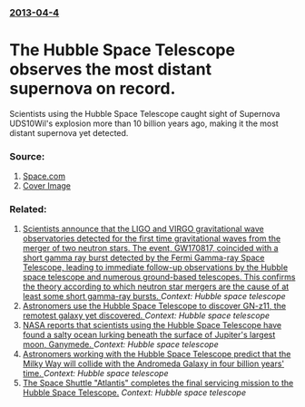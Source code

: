 ### [2013-04-4](/news/2013/04/4/index.md)

# The Hubble Space Telescope observes the most distant supernova on record. 

Scientists using the Hubble Space Telescope caught sight of Supernova UDS10Wil&#039;s explosion more than 10 billion years ago, making it the most distant supernova yet detected.


### Source:

1. [Space.com](http://www.space.com/20509-most-distant-supernova-found.html)
1. [Cover Image](https://img.purch.com/h/1000/aHR0cDovL3d3dy5zcGFjZS5jb20vaW1hZ2VzL2kvMDAwLzAyNy83MzQvb3JpZ2luYWwvaHViYmxlLXdpbHNvbi1zbi1kaXN0YW50LmpwZw==)

### Related:

1. [Scientists announce that the LIGO and VIRGO gravitational wave observatories detected for the first time gravitational waves from the merger of two neutron stars. The event, GW170817, coincided with a short gamma ray burst detected by the Fermi Gamma-ray Space Telescope, leading to immediate follow-up observations by the Hubble space telescope and numerous ground-based telescopes. This confirms the theory according to which neutron star mergers are the cause of at least some short gamma-ray bursts. ](/news/2017/10/16/scientists-announce-that-the-ligo-and-virgo-gravitational-wave-observatories-detected-for-the-first-time-gravitational-waves-from-the-merger.md) _Context: Hubble space telescope_
2. [Astronomers use the Hubble Space Telescope to discover GN-z11, the remotest galaxy yet discovered. ](/news/2016/03/3/astronomers-use-the-hubble-space-telescope-to-discover-gn-z11-the-remotest-galaxy-yet-discovered.md) _Context: Hubble space telescope_
3. [NASA reports that scientists using the Hubble Space Telescope have found a salty ocean lurking beneath the surface of Jupiter's largest moon, Ganymede. ](/news/2015/03/13/nasa-reports-that-scientists-using-the-hubble-space-telescope-have-found-a-salty-ocean-lurking-beneath-the-surface-of-jupiter-s-largest-moon.md) _Context: Hubble space telescope_
4. [Astronomers working with the Hubble Space Telescope predict that the Milky Way will collide with the Andromeda Galaxy in four billion years' time. ](/news/2012/05/31/astronomers-working-with-the-hubble-space-telescope-predict-that-the-milky-way-will-collide-with-the-andromeda-galaxy-in-four-billion-years.md) _Context: Hubble space telescope_
5. [ The Space Shuttle "Atlantis" completes the final servicing mission to the Hubble Space Telescope.](/news/2009/05/25/the-space-shuttle-atlantis-completes-the-final-servicing-mission-to-the-hubble-space-telescope.md) _Context: Hubble space telescope_
